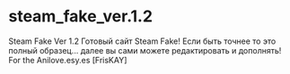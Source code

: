 # steam_fake_ver.1.2
Steam Fake Ver 1.2
Готовый сайт Steam Fake! Если быть точнее то это полный образец... далее вы сами можете редактировать и дополнять!
For the Anilove.esy.es [FrisKAY]

